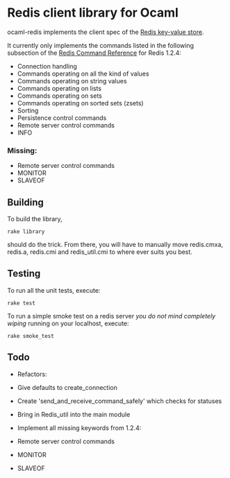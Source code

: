 Redis client library for Ocaml
==============================

ocaml-redis implements the client spec of the [Redis key-value store](http://code.google.com/p/redis/).

It currently only implements the commands listed in the following subsection of the [Redis Command Reference](http://code.google.com/p/redis/wiki/CommandReference) for Redis 1.2.4:

 * Connection handling
 * Commands operating on all the kind of values
 * Commands operating on string values
 * Commands operating on lists
 * Commands operating on sets
 * Commands operating on sorted sets (zsets)
 * Sorting
 * Persistence control commands
 * Remote server control commands
  * INFO

### Missing:

 * Remote server control commands
  * MONITOR
  * SLAVEOF

Building
--------

To build the library,

    rake library

should do the trick. From there, you will have to manually move redis.cmxa, redis.a, redis.cmi and redis_util.cmi to where ever suits you best.

Testing
-------

To run all the unit tests, execute:

    rake test

To run a simple smoke test on a redis server *you do not mind completely wiping* running on your localhost, execute:

    rake smoke_test

Todo
----

 * Refactors:
  * Give defaults to create_connection
  * Create 'send_and_receive_command_safely' which checks for statuses
  * Bring in Redis_util into the main module

 * Implement all missing keywords from 1.2.4:
  * Remote server control commands
   * MONITOR
   * SLAVEOF
